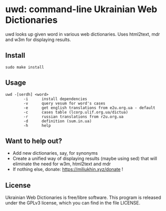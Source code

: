 # uwd: command-line Ukrainian Web Dictionaries

uwd looks up given word in various web dictionaries. Uses
html2text, mdr and w3m for displaying results.

## Install

`sudo make install`

## Usage

```
uwd -[serdh] <word>
        -i      install dependencies
        -v      query vesum for word's cases
        -e      get english translations from e2u.org.ua - default
        -c      cases table (lcorp.ulif.org.ua/dictua)
        -r      russian translations from r2u.org.ua
        -d      definition (sum.in.ua)
        -h      help
```

## Want to help out?

- Add new dictionaries, say, for synonyms
- Create a unified way of displaying results (maybe using sed) that will eliminate the need for w3m, html2text and mdr
- If nothing else, donate: https://miliukhin.xyz/donate !

## License

Ukrainian Web Dictionaries is free/libre software. This program is released under the GPLv3 license, which you can find in the file LICENSE.
